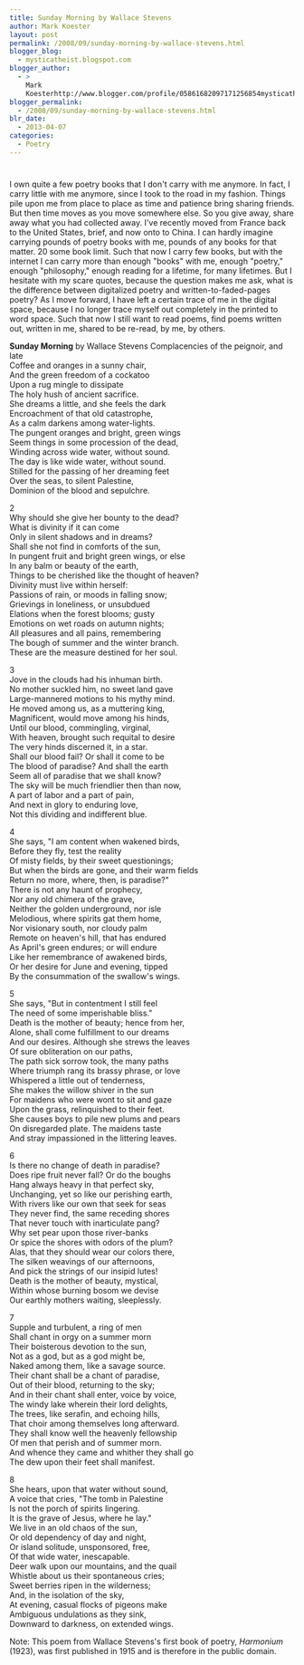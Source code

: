 ```yaml
---
title: Sunday Morning by Wallace Stevens
author: Mark Koester
layout: post
permalink: /2008/09/sunday-morning-by-wallace-stevens.html
blogger_blog:
  - mysticatheist.blogspot.com
blogger_author:
  - >
    Mark
    Koesterhttp://www.blogger.com/profile/05861682097171256854mysticatheist@gmail.com
blogger_permalink:
  - /2008/09/sunday-morning-by-wallace-stevens.html
blr_date:
  - 2013-04-07
categories:
  - Poetry
---
```

# 

I own quite a few poetry books that I don't carry with me anymore. In fact, I carry little with me anymore, since I took to the road in my fashion. Things pile upon me from place to place as time and patience bring sharing friends. But then time moves as you move somewhere else. So you give away, share away what you had collected away. I've recently moved from France back to the United States, brief, and now onto to China. I can hardly imagine carrying pounds of poetry books with me, pounds of any books for that matter. 20 some book limit. Such that now I carry few books, but with the internet I can carry more than enough "books" with me, enough "poetry," enough "philosophy," enough reading for a lifetime, for many lifetimes. But I hesitate with my scare quotes, because the question makes me ask, what is the difference between digitalized poetry and written-to-faded-pages poetry? As I move forward, I have left a certain trace of me in the digital space, because I no longer trace myself out completely in the printed to word space. Such that now I still want to read poems, find poems written out, written in me, shared to be re-read, by me, by others.

**Sunday Morning** by Wallace Stevens 
Complacencies of the peignoir, and late  
Coffee and oranges in a sunny chair,  
And the green freedom of a cockatoo  
Upon a rug mingle to dissipate  
The holy hush of ancient sacrifice.  
She dreams a little, and she feels the dark  
Encroachment of that old catastrophe,  
As a calm darkens among water-lights.  
The pungent oranges and bright, green wings  
Seem things in some procession of the dead,  
Winding across wide water, without sound.  
The day is like wide water, without sound.  
Stilled for the passing of her dreaming feet  
Over the seas, to silent Palestine,  
Dominion of the blood and sepulchre.

2  
Why should she give her bounty to the dead?  
What is divinity if it can come  
Only in silent shadows and in dreams?  
Shall she not find in comforts of the sun,  
In pungent fruit and bright green wings, or else  
In any balm or beauty of the earth,  
Things to be cherished like the thought of heaven?  
Divinity must live within herself:  
Passions of rain, or moods in falling snow;  
Grievings in loneliness, or unsubdued  
Elations when the forest blooms; gusty  
Emotions on wet roads on autumn nights;  
All pleasures and all pains, remembering  
The bough of summer and the winter branch.  
These are the measure destined for her soul.

3  
Jove in the clouds had his inhuman birth.  
No mother suckled him, no sweet land gave  
Large-mannered motions to his mythy mind.  
He moved among us, as a muttering king,  
Magnificent, would move among his hinds,  
Until our blood, commingling, virginal,  
With heaven, brought such requital to desire  
The very hinds discerned it, in a star.  
Shall our blood fail? Or shall it come to be  
The blood of paradise? And shall the earth  
Seem all of paradise that we shall know?  
The sky will be much friendlier then than now,  
A part of labor and a part of pain,  
And next in glory to enduring love,  
Not this dividing and indifferent blue.

4  
She says, "I am content when wakened birds,  
Before they fly, test the reality  
Of misty fields, by their sweet questionings;  
But when the birds are gone, and their warm fields  
Return no more, where, then, is paradise?"  
There is not any haunt of prophecy,  
Nor any old chimera of the grave,  
Neither the golden underground, nor isle  
Melodious, where spirits gat them home,  
Nor visionary south, nor cloudy palm  
Remote on heaven's hill, that has endured  
As April's green endures; or will endure  
Like her remembrance of awakened birds,  
Or her desire for June and evening, tipped  
By the consummation of the swallow's wings.

5  
She says, "But in contentment I still feel  
The need of some imperishable bliss."  
Death is the mother of beauty; hence from her,  
Alone, shall come fulfillment to our dreams  
And our desires. Although she strews the leaves  
Of sure obliteration on our paths,  
The path sick sorrow took, the many paths  
Where triumph rang its brassy phrase, or love  
Whispered a little out of tenderness,  
She makes the willow shiver in the sun  
For maidens who were wont to sit and gaze  
Upon the grass, relinquished to their feet.  
She causes boys to pile new plums and pears  
On disregarded plate. The maidens taste  
And stray impassioned in the littering leaves.

6  
Is there no change of death in paradise?  
Does ripe fruit never fall? Or do the boughs  
Hang always heavy in that perfect sky,  
Unchanging, yet so like our perishing earth,  
With rivers like our own that seek for seas  
They never find, the same receding shores  
That never touch with inarticulate pang?  
Why set pear upon those river-banks  
Or spice the shores with odors of the plum?  
Alas, that they should wear our colors there,  
The silken weavings of our afternoons,  
And pick the strings of our insipid lutes!  
Death is the mother of beauty, mystical,  
Within whose burning bosom we devise  
Our earthly mothers waiting, sleeplessly.

7  
Supple and turbulent, a ring of men  
Shall chant in orgy on a summer morn  
Their boisterous devotion to the sun,  
Not as a god, but as a god might be,  
Naked among them, like a savage source.  
Their chant shall be a chant of paradise,  
Out of their blood, returning to the sky;  
And in their chant shall enter, voice by voice,  
The windy lake wherein their lord delights,  
The trees, like serafin, and echoing hills,  
That choir among themselves long afterward.  
They shall know well the heavenly fellowship  
Of men that perish and of summer morn.  
And whence they came and whither they shall go  
The dew upon their feet shall manifest.

8  
She hears, upon that water without sound,  
A voice that cries, "The tomb in Palestine  
Is not the porch of spirits lingering.  
It is the grave of Jesus, where he lay."  
We live in an old chaos of the sun,  
Or old dependency of day and night,  
Or island solitude, unsponsored, free,  
Of that wide water, inescapable.  
Deer walk upon our mountains, and the quail  
Whistle about us their spontaneous cries;  
Sweet berries ripen in the wilderness;  
And, in the isolation of the sky,  
At evening, casual flocks of pigeons make  
Ambiguous undulations as they sink,  
Downward to darkness, on extended wings.

Note: This poem from Wallace Stevens's first book of poetry, *Harmonium* (1923), was first published in 1915 and is therefore in the public domain.